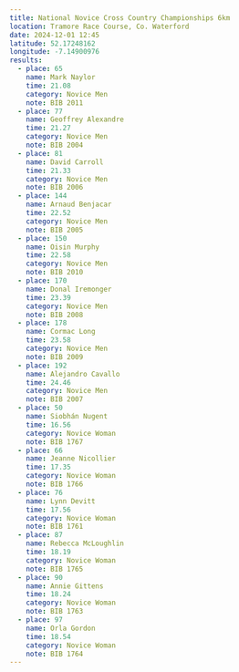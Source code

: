 ```yaml
---
title: National Novice Cross Country Championships 6km
location: Tramore Race Course, Co. Waterford
date: 2024-12-01 12:45
latitude: 52.17248162
longitude: -7.14900976
results:
  - place: 65
    name: Mark Naylor
    time: 21.08
    category: Novice Men
    note: BIB 2011
  - place: 77
    name: Geoffrey Alexandre
    time: 21.27
    category: Novice Men
    note: BIB 2004
  - place: 81
    name: David Carroll
    time: 21.33
    category: Novice Men
    note: BIB 2006
  - place: 144
    name: Arnaud Benjacar
    time: 22.52
    category: Novice Men
    note: BIB 2005
  - place: 150
    name: Oisin Murphy
    time: 22.58
    category: Novice Men
    note: BIB 2010
  - place: 170
    name: Donal Iremonger
    time: 23.39
    category: Novice Men
    note: BIB 2008
  - place: 178
    name: Cormac Long
    time: 23.58
    category: Novice Men
    note: BIB 2009
  - place: 192
    name: Alejandro Cavallo
    time: 24.46
    category: Novice Men
    note: BIB 2007
  - place: 50
    name: Siobhán Nugent
    time: 16.56
    category: Novice Woman
    note: BIB 1767
  - place: 66
    name: Jeanne Nicollier
    time: 17.35
    category: Novice Woman
    note: BIB 1766
  - place: 76
    name: Lynn Devitt
    time: 17.56
    category: Novice Woman
    note: BIB 1761
  - place: 87
    name: Rebecca McLoughlin
    time: 18.19
    category: Novice Woman
    note: BIB 1765
  - place: 90
    name: Annie Gittens
    time: 18.24
    category: Novice Woman
    note: BIB 1763
  - place: 97
    name: Orla Gordon
    time: 18.54
    category: Novice Woman
    note: BIB 1764
---
```

